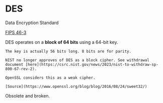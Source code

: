# DES

Data Encryption Standard

[FIPS 46-3](https://csrc.nist.gov/pubs/fips/46-3/final)

DES operates on a **block of 64 bits** using a 64-bit key.

~~~admonish note title="Effective key bits"
The key is actually 56 bits long. 8 bits are for parity.
~~~

~~~admonish warning title="Obsolete"
NIST no longer approves of DES as a block cipher. See withdrawal document [here](https://csrc.nist.gov/news/2023/nist-to-withdraw-sp-800-67-rev-2).

OpenSSL considers this as a weak cipher.

[Source](https://www.openssl.org/blog/blog/2016/08/24/sweet32/)
~~~

Obsolete and broken.
